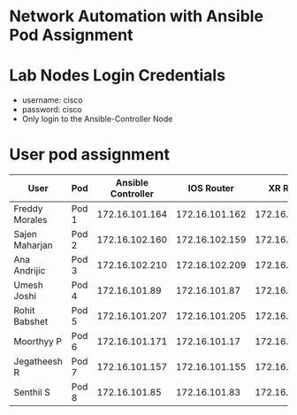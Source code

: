 # Network Automation with Ansible Pod Assignment

# Lab Nodes Login Credentials
- username: cisco
- password: cisco
- Only login to the Ansible-Controller Node

# User pod assignment

|	User	|	Pod	|	Ansible	Controller	|	IOS	Router	|	XR	Router|
|------|-----|--------------------|------------|-----------|												
|	Freddy Morales	|	Pod	1	|	172.16.101.164	|	172.16.101.162	|	172.16.101.163	|
|	Sajen Maharjan	|	Pod	2	|	172.16.102.160	|	172.16.102.159	|	172.16.102.16	|
|	Ana Andrijic	|	Pod	3	|	172.16.102.210	|	172.16.102.209	|	172.16.102.21	|
|	Umesh Joshi	|	Pod 4	|	172.16.101.89	|	172.16.101.87	|	172.16.101.88	|
|	Rohit Babshet	|	Pod	5	|	172.16.101.207	|	172.16.101.205	|	172.16.101.206	|
|	Moorthyy P	|	Pod	6	|	172.16.101.171	|	172.16.101.17	|	172.16.101.170	|
|	Jegatheesh R	|	Pod	7	|	172.16.101.157	|	172.16.101.155	|	172.16.101.56	|
|	Senthil S	|	Pod	8	|	172.16.101.85	|	172.16.101.83	|	172.16.101.84	|

